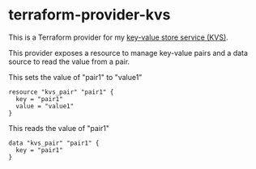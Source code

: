 # terraform-provider-kvs

This is a Terraform provider for my [key-value store service (KVS)](https://github.com/broswen/kvs).

This provider exposes a resource to manage key-value pairs and a data source to read the value from a pair.


This sets the value of "pair1" to "value1"
```
resource "kvs_pair" "pair1" {
  key = "pair1"
  value = "value1"
}
```

This reads the value of "pair1"
```
data "kvs_pair" "pair1" {
  key = "pair1"
}
```